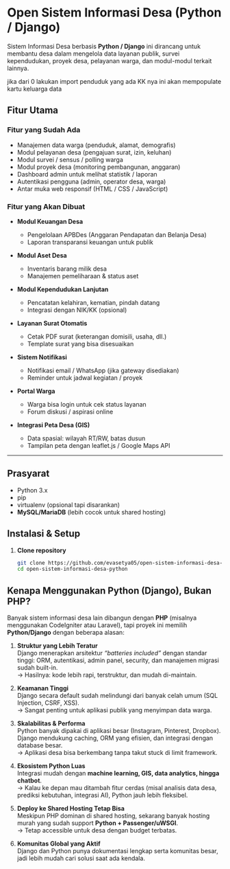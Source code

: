 # Open Sistem Informasi Desa (Python / Django)

Sistem Informasi Desa berbasis **Python / Django** ini dirancang untuk membantu desa dalam mengelola data layanan publik, survei kependudukan, proyek desa, pelayanan warga, dan modul-modul terkait lainnya.

jika dari 0 lakukan import penduduk yang ada KK nya ini akan mempopulate kartu keluarga data

## Fitur Utama

### Fitur yang Sudah Ada
- Manajemen data warga (penduduk, alamat, demografis)  
- Modul pelayanan desa (pengajuan surat, izin, keluhan)  
- Modul survei / sensus / polling warga  
- Modul proyek desa (monitoring pembangunan, anggaran)  
- Dashboard admin untuk melihat statistik / laporan  
- Autentikasi pengguna (admin, operator desa, warga)  
- Antar muka web responsif (HTML / CSS / JavaScript)  

### Fitur yang Akan Dibuat
- **Modul Keuangan Desa**  
  - Pengelolaan APBDes (Anggaran Pendapatan dan Belanja Desa)  
  - Laporan transparansi keuangan untuk publik  

- **Modul Aset Desa**  
  - Inventaris barang milik desa  
  - Manajemen pemeliharaan & status aset  

- **Modul Kependudukan Lanjutan**  
  - Pencatatan kelahiran, kematian, pindah datang  
  - Integrasi dengan NIK/KK (opsional)  

- **Layanan Surat Otomatis**  
  - Cetak PDF surat (keterangan domisili, usaha, dll.)  
  - Template surat yang bisa disesuaikan  

- **Sistem Notifikasi**  
  - Notifikasi email / WhatsApp (jika gateway disediakan)  
  - Reminder untuk jadwal kegiatan / proyek  

- **Portal Warga**  
  - Warga bisa login untuk cek status layanan  
  - Forum diskusi / aspirasi online  

- **Integrasi Peta Desa (GIS)**  
  - Data spasial: wilayah RT/RW, batas dusun  
  - Tampilan peta dengan leaflet.js / Google Maps API  

---

## Prasyarat

- Python 3.x  
- pip  
- virtualenv (opsional tapi disarankan)  
- **MySQL/MariaDB** (lebih cocok untuk shared hosting)  

## Instalasi & Setup

1. **Clone repository**  
   ```bash
   git clone https://github.com/evasetya05/open-sistem-informasi-desa-python.git
   cd open-sistem-informasi-desa-python


## Kenapa Menggunakan Python (Django), Bukan PHP?

Banyak sistem informasi desa lain dibangun dengan **PHP** (misalnya menggunakan CodeIgniter atau Laravel), tapi proyek ini memilih **Python/Django** dengan beberapa alasan:

1. **Struktur yang Lebih Teratur**  
   Django menerapkan arsitektur *“batteries included”* dengan standar tinggi: ORM, autentikasi, admin panel, security, dan manajemen migrasi sudah built-in.  
   → Hasilnya: kode lebih rapi, terstruktur, dan mudah di-maintain.

2. **Keamanan Tinggi**  
   Django secara default sudah melindungi dari banyak celah umum (SQL Injection, CSRF, XSS).  
   → Sangat penting untuk aplikasi publik yang menyimpan data warga.

3. **Skalabilitas & Performa**  
   Python banyak dipakai di aplikasi besar (Instagram, Pinterest, Dropbox). Django mendukung caching, ORM yang efisien, dan integrasi dengan database besar.  
   → Aplikasi desa bisa berkembang tanpa takut stuck di limit framework.

4. **Ekosistem Python Luas**  
   Integrasi mudah dengan **machine learning, GIS, data analytics, hingga chatbot**.  
   → Kalau ke depan mau ditambah fitur cerdas (misal analisis data desa, prediksi kebutuhan, integrasi AI), Python jauh lebih fleksibel.

5. **Deploy ke Shared Hosting Tetap Bisa**  
   Meskipun PHP dominan di shared hosting, sekarang banyak hosting murah yang sudah support **Python + Passenger/uWSGI**.  
   → Tetap accessible untuk desa dengan budget terbatas.

6. **Komunitas Global yang Aktif**  
   Django dan Python punya dokumentasi lengkap serta komunitas besar, jadi lebih mudah cari solusi saat ada kendala.




